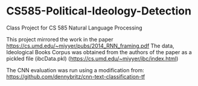 # CS585-Political-Ideology-Detection
Class Project for CS 585 Natural Language Processing

This project mirrored the work in the paper https://cs.umd.edu/~miyyer/pubs/2014_RNN_framing.pdf
The data, Ideological Books Corpus was obtained from the authors of the paper as a pickled file (ibcData.pkl) (https://cs.umd.edu/~miyyer/ibc/index.html)


The CNN evaluation was run using a modification from: https://github.com/dennybritz/cnn-text-classification-tf
